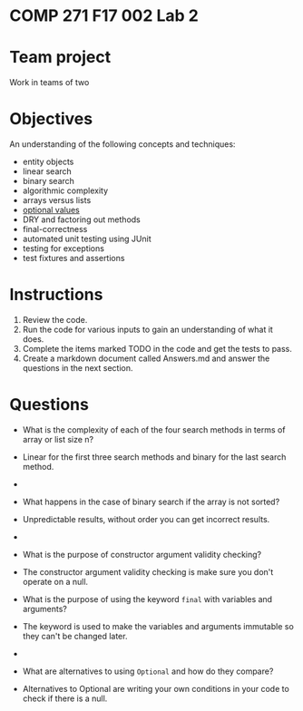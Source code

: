 # COMP 271 F17 002 Lab 2

# Team project

Work in teams of two

# Objectives

An understanding of the following concepts and techniques:

- entity objects
- linear search
- binary search
- algorithmic complexity
- arrays versus lists
- [optional values](https://docs.oracle.com/javase/8/docs/api/java/util/Optional.html)
- DRY and factoring out methods
- final-correctness
- automated unit testing using JUnit
- testing for exceptions
- test fixtures and assertions

# Instructions

1. Review the code.
2. Run the code for various inputs to gain an understanding of what it does.
3. Complete the items marked TODO in the code and get the tests to pass.
4. Create a markdown document called Answers.md and answer the questions in the next section.

# Questions

- What is the complexity of each of the four search methods in terms of array or list size n?
- Linear for the first three search methods and binary for the last search method.
- 
- What happens in the case of binary search if the array is not sorted?
- Unpredictable results, without order you can get incorrect results.
- 
- What is the purpose of constructor argument validity checking?
- The constructor argument validity checking is make sure you don't operate on a null.

- What is the purpose of using the keyword `final` with variables and arguments?
- The keyword is used to make the variables and arguments immutable so they can't be changed later.
- 
- What are alternatives to using `Optional` and how do they compare?
- Alternatives to Optional are writing your own conditions in your code to check if there is a null.